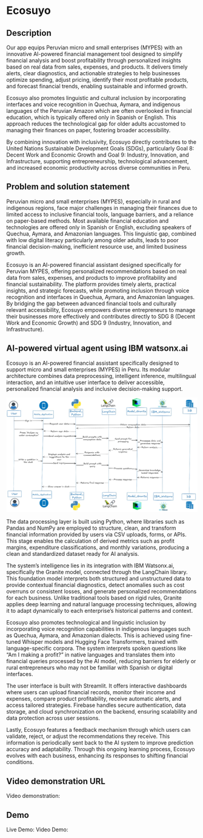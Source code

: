 # Ecosuyo

## Description 
Our app equips Peruvian micro and small enterprises (MYPES) with an innovative AI-powered financial management tool designed to simplify financial analysis and boost profitability through personalized insights based on real data from sales, expenses, and products. It delivers timely alerts, clear diagnostics, and actionable strategies to help businesses optimize spending, adjust pricing, identify their most profitable products, and forecast financial trends, enabling sustainable and informed growth.

Ecosuyo also promotes linguistic and cultural inclusion by incorporating interfaces and voice recognition in Quechua, Aymara, and indigenous languages of the Peruvian Amazon which are often overlooked in financial education, which is typically offered only in Spanish or English. This approach reduces the technological gap for older adults accustomed to managing their finances on paper, fostering broader accessibility.

By combining innovation with inclusivity, Ecosuyo directly contributes to the United Nations Sustainable Development Goals (SDGs), particularly Goal 8: Decent Work and Economic Growth and Goal 9: Industry, Innovation, and Infrastructure, supporting entrepreneurship, technological advancement, and increased economic productivity across diverse communities in Peru.

## Problem and solution statement 
Peruvian micro and small enterprises (MYPES), especially in rural and indigenous regions, face major challenges in managing their finances due to limited access to inclusive financial tools, language barriers, and a reliance on paper-based methods. Most available financial education and technologies are offered only in Spanish or English, excluding speakers of Quechua, Aymara, and Amazonian languages. This linguistic gap, combined with low digital literacy particularly among older adults, leads to poor financial decision-making, inefficient resource use, and limited business growth.

Ecosuyo is an AI-powered financial assistant designed specifically for Peruvian MYPES, offering personalized recommendations based on real data from sales, expenses, and products to improve profitability and financial sustainability. The platform provides timely alerts, practical insights, and strategic forecasts, while promoting inclusion through voice recognition and interfaces in Quechua, Aymara, and Amazonian languages. By bridging the gap between advanced financial tools and culturally relevant accessibility, Ecosuyo empowers diverse entrepreneurs to manage their businesses more effectively and contributes directly to SDG 8 (Decent Work and Economic Growth) and SDG 9 (Industry, Innovation, and Infrastructure).

## AI-powered virtual agent using IBM watsonx.ai 
Ecosuyo is an AI-powered financial assistant specifically designed to support micro and small enterprises (MYPES) in Peru. Its modular architecture combines data preprocessing, intelligent inference, multilingual interaction, and an intuitive user interface to deliver accessible, personalized financial analysis and inclusive decision-making support.

<p align="center">
  <img width="auto" height="auto" src="https://github.com/Marisol-137/ecosuyo/blob/main/architecture%20(1).jpg">
</p>


The data processing layer is built using Python, where libraries such as Pandas and NumPy are employed to structure, clean, and transform financial information provided by users via CSV uploads, forms, or APIs. This stage enables the calculation of derived metrics such as profit margins, expenditure classifications, and monthly variations, producing a clean and standardized dataset ready for AI analysis.

The system’s intelligence lies in its integration with IBM Watsonx.ai, specifically the Granite model, connected through the LangChain library. This foundation model interprets both structured and unstructured data to provide contextual financial diagnostics, detect anomalies such as cost overruns or consistent losses, and generate personalized recommendations for each business. Unlike traditional tools based on rigid rules, Granite applies deep learning and natural language processing techniques, allowing it to adapt dynamically to each enterprise’s historical patterns and context.

Ecosuyo also promotes technological and linguistic inclusion by incorporating voice recognition capabilities in indigenous languages such as Quechua, Aymara, and Amazonian dialects. This is achieved using fine-tuned Whisper models and Hugging Face Transformers, trained with language-specific corpora. The system interprets spoken questions like “Am I making a profit?” in native languages and translates them into financial queries processed by the AI model, reducing barriers for elderly or rural entrepreneurs who may not be familiar with Spanish or digital interfaces.

The user interface is built with Streamlit. It offers interactive dashboards where users can upload financial records, monitor their income and expenses, compare product profitability, receive automatic alerts, and access tailored strategies. Firebase handles secure authentication, data storage, and cloud synchronization on the backend, ensuring scalability and data protection across user sessions.

Lastly, Ecosuyo features a feedback mechanism through which users can validate, reject, or adjust the recommendations they receive. This information is periodically sent back to the AI system to improve prediction accuracy and adaptability. Through this ongoing learning process, Ecosuyo evolves with each business, enhancing its responses to shifting financial conditions.


## Video demonstration URL 
Video demonstration:

## Demo
Live Demo: 
Video Demo:
